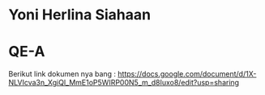 # Yoni Herlina Siahaan


# QE-A


Berikut link dokumen nya bang : https://docs.google.com/document/d/1X-NLVIcva3n_XgiQl_MmE1oP5WIRP00N5_m_d8Iuxo8/edit?usp=sharing
